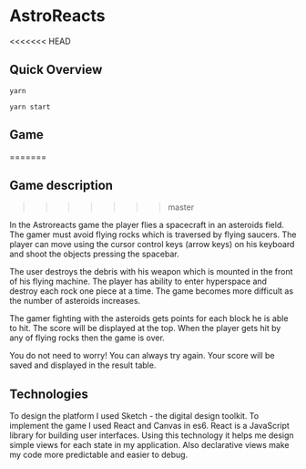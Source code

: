 # AstroReacts

<<<<<<< HEAD
## Quick Overview

```
yarn

yarn start
```

## Game 
=======
## Game description
>>>>>>> master

In the Astroreacts game the player flies a spacecraft in an asteroids field. The gamer must avoid flying rocks which is traversed by flying saucers. The player can move using the cursor control keys (arrow keys) on his keyboard and shoot the objects pressing the spacebar.

The user destroys the debris with his weapon which is mounted in the front of his flying machine. The player has ability to enter hyperspace and destroy each rock one piece at a time. The game becomes more difficult as the number of asteroids increases.

The gamer fighting with the asteroids gets points for each block he is able to hit. The score will be displayed at the top. When the player gets hit by any of flying rocks then the game is over.

You do not need to worry! You can always try again. Your score will be saved and displayed in the result table.

## Technologies

To design the platform I used Sketch - the digital design toolkit.
To implement the game I used React and Canvas in es6. React is a JavaScript library for building user interfaces. Using this technology it helps me design simple views for each state in my application. Also declarative views make my code more predictable and easier to debug.


